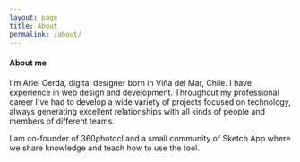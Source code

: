 ```yaml
---
layout: page
title: About
permalink: /about/
---
```



<section><div class="flex flex-col md:flex-row max-w-6xl px-6 py-8 mx-auto">
<div class="w-full md:w-1/3 py-8">
<h4 class="text-6xl font-bold leading-none tracking-tighter" data-unsp-sanitized="clean">About me</h4>
</div>
<div class="w-full md:w-2/3 py-8 text-xl">
<p class="pb-4">I'm Ariel Cerda, digital designer born in Viña del Mar, Chile.
I have experience in web design and development. Throughout my professional career I've had to develop a wide variety of projects focused on technology, always generating excellent relationships with all kinds of people and members of different teams.</p>
<p class="pb-4">
I am co-founder of 360photocl and a small community of Sketch App where we share knowledge and teach how to use the tool.</p></div></div></section>
